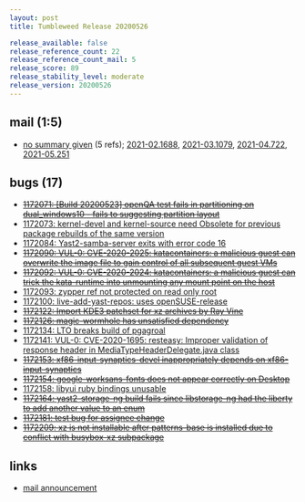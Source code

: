 ```yaml
---
layout: post
title: Tumbleweed Release 20200526

release_available: false
release_reference_count: 22
release_reference_count_mail: 5
release_score: 89
release_stability_level: moderate
release_version: 20200526
---
```


## mail (1:5)

- [no summary given](https://github.com/boombatower/tumbleweed-review/issues/10) (5 refs); [2021-02.1688](https://github.com/boombatower/tumbleweed-review/issues/10), [2021-03.1079](https://github.com/boombatower/tumbleweed-review/issues/10), [2021-04.722](https://github.com/boombatower/tumbleweed-review/issues/10), [2021-05.251](https://github.com/boombatower/tumbleweed-review/issues/10)

## bugs (17)

<!--more-->

- ~~[1172071: \[Build 20200523\] openQA test fails in partitioning on dual_windows10 - fails to suggesting partition layout](https://bugzilla.opensuse.org/show_bug.cgi?id=1172071)~~
- [1172073: kernel-devel and kernel-source need Obsolete for previous package rebuilds of the same version](https://bugzilla.opensuse.org/show_bug.cgi?id=1172073)
- [1172084: Yast2-samba-server exits with error code 16](https://bugzilla.opensuse.org/show_bug.cgi?id=1172084)
- ~~[1172090: VUL-0: CVE-2020-2025: katacontainers: a malicious guest can overwrite the image file to gain control of all subsequent guest VMs](https://bugzilla.opensuse.org/show_bug.cgi?id=1172090)~~
- ~~[1172092: VUL-0: CVE-2020-2024: katacontainers: a malicious guest can trick the kata-runtime into unmounting any mount point on the host](https://bugzilla.opensuse.org/show_bug.cgi?id=1172092)~~
- [1172093: zypper ref not protected on read only root](https://bugzilla.opensuse.org/show_bug.cgi?id=1172093)
- [1172100: live-add-yast-repos: uses openSUSE-release](https://bugzilla.opensuse.org/show_bug.cgi?id=1172100)
- ~~[1172122: Import KDE3 patchset for xz archives by Ray Vine](https://bugzilla.opensuse.org/show_bug.cgi?id=1172122)~~
- ~~[1172126: magic-wormhole has unsatisfied dependency](https://bugzilla.opensuse.org/show_bug.cgi?id=1172126)~~
- [1172134: LTO breaks build of pgagroal](https://bugzilla.opensuse.org/show_bug.cgi?id=1172134)
- [1172141: VUL-0: CVE-2020-1695: resteasy: Improper validation of response header in MediaTypeHeaderDelegate.java class](https://bugzilla.opensuse.org/show_bug.cgi?id=1172141)
- ~~[1172153: xf86-input-synaptics-devel inappropriately depends on xf86-input-synaptics](https://bugzilla.opensuse.org/show_bug.cgi?id=1172153)~~
- ~~[1172154: google-worksans-fonts does not appear correctly on Desktop](https://bugzilla.opensuse.org/show_bug.cgi?id=1172154)~~
- [1172158: libyui ruby bindings unusable](https://bugzilla.opensuse.org/show_bug.cgi?id=1172158)
- ~~[1172164: yast2-storage-ng build fails since libstorage-ng had the liberty to add another value to an enum](https://bugzilla.opensuse.org/show_bug.cgi?id=1172164)~~
- ~~[1172181: test bug for assignee change](https://bugzilla.opensuse.org/show_bug.cgi?id=1172181)~~
- ~~[1172209: xz is not installable after patterns-base is installed due to conflict with busybox-xz subpackage](https://bugzilla.opensuse.org/show_bug.cgi?id=1172209)~~



## links

- [mail announcement](https://github.com/boombatower/tumbleweed-review/issues/10)
